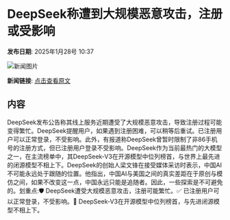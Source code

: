# DeepSeek称遭到大规模恶意攻击，注册或受影响

**发布日期**: 2025年1月28号 10:37

![新闻图片](https://upload.chinaz.com/2025/0128/2025012808381292040.png)

**新闻链接**: [点击查看原文](https://www.aibase.com/zh/news/15035)

## 内容

DeepSeek发布公告称其线上服务近期遭受了大规模恶意攻击，导致注册过程可能变得繁忙。DeepSeek提醒用户，如果遇到注册困难，可以稍等后重试。已注册用户可以正常登录，不受影响。此外，有报道称DeepSeek曾暂时限制了非86手机号的注册方式，但已注册用户登录不受影响。DeepSeek作为当前最热门的大模型之一，在主流榜单中，其DeepSeek-V3在开源模型中位列榜首，与世界上最先进的闭源模型不相上下。DeepSeek的创始人梁文锋在接受媒体采访时表示，中国AI不可能永远处于跟随的位置。他指出，中国AI与美国之间的真实差距在于原创与模仿之间，如果不改变这一点，中国永远只能是追随者。因此，一些探索是不可避免的。划重点:🛡️ DeepSeek遭受大规模恶意攻击，注册可能繁忙。✅ 已注册用户可以正常登录，不受影响。🌟 DeepSeek-V3在开源模型中位列榜首，与先进闭源模型不相上下。
